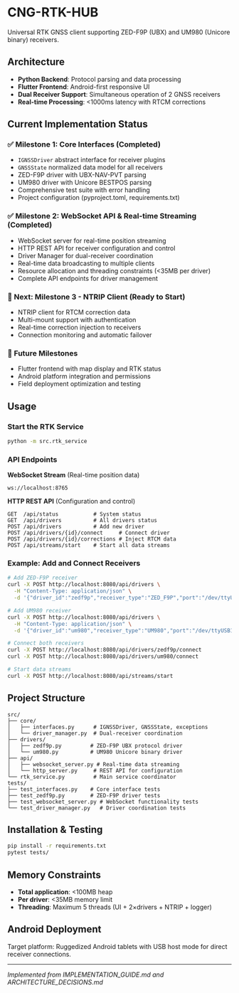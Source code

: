 # CNG-RTK-HUB

Universal RTK GNSS client supporting ZED-F9P (UBX) and UM980 (Unicore binary) receivers.

## Architecture

- **Python Backend**: Protocol parsing and data processing
- **Flutter Frontend**: Android-first responsive UI
- **Dual Receiver Support**: Simultaneous operation of 2 GNSS receivers
- **Real-time Processing**: <1000ms latency with RTCM corrections

## Current Implementation Status

### ✅ Milestone 1: Core Interfaces (Completed)
- `IGNSSDriver` abstract interface for receiver plugins
- `GNSSState` normalized data model for all receivers
- ZED-F9P driver with UBX-NAV-PVT parsing
- UM980 driver with Unicore BESTPOS parsing
- Comprehensive test suite with error handling
- Project configuration (pyproject.toml, requirements.txt)

### ✅ Milestone 2: WebSocket API & Real-time Streaming (Completed)
- WebSocket server for real-time position streaming
- HTTP REST API for receiver configuration and control
- Driver Manager for dual-receiver coordination
- Real-time data broadcasting to multiple clients
- Resource allocation and threading constraints (<35MB per driver)
- Complete API endpoints for driver management

### 🎯 Next: Milestone 3 - NTRIP Client (Ready to Start)
- NTRIP client for RTCM correction data
- Multi-mount support with authentication
- Real-time correction injection to receivers
- Connection monitoring and automatic failover

### 🔄 Future Milestones
- Flutter frontend with map display and RTK status
- Android platform integration and permissions
- Field deployment optimization and testing

## Usage

### Start the RTK Service
```bash
python -m src.rtk_service
```

### API Endpoints

**WebSocket Stream** (Real-time position data)
```
ws://localhost:8765
```

**HTTP REST API** (Configuration and control)
```
GET  /api/status           # System status
GET  /api/drivers          # All drivers status
POST /api/drivers          # Add new driver
POST /api/drivers/{id}/connect     # Connect driver
POST /api/drivers/{id}/corrections # Inject RTCM data
POST /api/streams/start    # Start all data streams
```

### Example: Add and Connect Receivers
```bash
# Add ZED-F9P receiver
curl -X POST http://localhost:8080/api/drivers \
  -H "Content-Type: application/json" \
  -d '{"driver_id":"zedf9p","receiver_type":"ZED_F9P","port":"/dev/ttyUSB0"}'

# Add UM980 receiver  
curl -X POST http://localhost:8080/api/drivers \
  -H "Content-Type: application/json" \
  -d '{"driver_id":"um980","receiver_type":"UM980","port":"/dev/ttyUSB1"}'

# Connect both receivers
curl -X POST http://localhost:8080/api/drivers/zedf9p/connect
curl -X POST http://localhost:8080/api/drivers/um980/connect

# Start data streams
curl -X POST http://localhost:8080/api/streams/start
```

## Project Structure

```
src/
├── core/
│   ├── interfaces.py      # IGNSSDriver, GNSSState, exceptions
│   └── driver_manager.py  # Dual-receiver coordination
├── drivers/
│   ├── zedf9p.py         # ZED-F9P UBX protocol driver
│   └── um980.py          # UM980 Unicore binary driver
├── api/
│   ├── websocket_server.py # Real-time data streaming
│   └── http_server.py     # REST API for configuration
└── rtk_service.py         # Main service coordinator
tests/
├── test_interfaces.py    # Core interface tests
├── test_zedf9p.py        # ZED-F9P driver tests
├── test_websocket_server.py # WebSocket functionality tests
└── test_driver_manager.py   # Driver coordination tests
```

## Installation & Testing

```bash
pip install -r requirements.txt
pytest tests/
```

## Memory Constraints

- **Total application**: <100MB heap
- **Per driver**: <35MB memory limit
- **Threading**: Maximum 5 threads (UI + 2×drivers + NTRIP + logger)

## Android Deployment

Target platform: Ruggedized Android tablets with USB host mode for direct receiver connections.

---

*Implemented from IMPLEMENTATION_GUIDE.md and ARCHITECTURE_DECISIONS.md*
